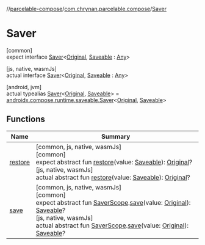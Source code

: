 //[parcelable-compose](../../../index.md)/[com.chrynan.parcelable.compose](../index.md)/[Saver](index.md)

# Saver

[common]\
expect interface [Saver](index.md)&lt;[Original](index.md), [Saveable](index.md) : [Any](https://kotlinlang.org/api/latest/jvm/stdlib/kotlin/-any/index.html)&gt;

[js, native, wasmJs]\
actual interface [Saver](index.md)&lt;[Original](index.md), [Saveable](index.md) : [Any](https://kotlinlang.org/api/latest/jvm/stdlib/kotlin/-any/index.html)&gt;

[android, jvm]\
actual typealias [Saver](index.md)&lt;[Original](index.md), [Saveable](index.md)&gt; = [androidx.compose.runtime.saveable.Saver](https://developer.android.com/reference/kotlin/androidx/compose/runtime/saveable/Saver.html)&lt;[Original](index.md), [Saveable](index.md)&gt;

## Functions

| Name | Summary |
|---|---|
| [restore](restore.md) | [common, js, native, wasmJs]<br>[common]<br>expect abstract fun [restore](restore.md)(value: [Saveable](index.md)): [Original](index.md)?<br>[js, native, wasmJs]<br>actual abstract fun [restore](restore.md)(value: [Saveable](index.md)): [Original](index.md)? |
| [save](save.md) | [common, js, native, wasmJs]<br>[common]<br>expect abstract fun [SaverScope](../-saver-scope/index.md).[save](save.md)(value: [Original](index.md)): [Saveable](index.md)?<br>[js, native, wasmJs]<br>actual abstract fun [SaverScope](../-saver-scope/index.md).[save](save.md)(value: [Original](index.md)): [Saveable](index.md)? |
